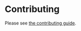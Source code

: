 # Contributing

Please see [the contributing guide](<https://softboiler.github.io/softboiler.github.io/contributing.html>).
